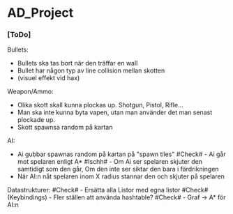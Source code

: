 # AD_Project

### [ToDo]

Bullets:
- Bullets ska tas bort när den träffar en wall
- Bullet har någon typ av line collision mellan skotten
- (visuel effekt vid hax)

Weapon/Ammo:
- Olika skott skall kunna plockas up. Shotgun, Pistol, Rifle...
- Man ska inte kunna byta vapen, utan man använder det man senast plockade up.
- Skott spawnsa random på kartan

AI:
- Ai gubbar spawnas random på kartan på "spawn tiles"
#Check# - Ai går mot spelaren enligt A*
#Ischh# - Om Ai ser spelaren skjuter den samtidigt som den går, Om den inte ser siktar den bara i färdrikningen
- När AI:n nåt spelaren inom X radius stannar den och skjuter på spelaren

Datastrukturer:
 #Check# - Ersätta alla Listor med egna listor
 #Check# (Keybindings) - Fler ställen att använda hashtable?
#Check# - Graf -> A* för AI:n
